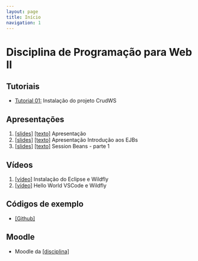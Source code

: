 ```yaml
---
layout: page
title: Início
navigation: 1
---
```


# Disciplina de Programação para Web II

## Tutoriais

* [Tutorial 01:](tutorials/crudws.md) Instalação do projeto CrudWS

## Apresentações

1. [[slides]](https://moodle.poa.ifrs.edu.br/course/view.php?id=5778) [[texto]]([slides/02-introdução/slides.md](https://moodle.poa.ifrs.edu.br/course/view.php?id=5778)) Apresentação
1. [[slides]](slides/02-introdução/index.html) [[texto]](slides/02-introdução/slides.md) Apresentação Introdução aos EJBs
2. [[slides]](slides/03-session-beans-01/index.html) [[texto]](slides/03-session-beans-01/slides.md) Session Beans - parte 1

## Vídeos

1. [[vídeo]](https://youtu.be/MkjzEuSleso) Instalação do Eclipse e Wildfly
2. [[vídeo]](https://youtu.be/aOAHTI4YAAI) Hello World VSCode e Wildfly

## Códigos de exemplo

* [[Github]](https://github.com/rodrigoprestesmachado/pw2)

## Moodle

* Moodle da [[disciplina]](https://moodle.poa.ifrs.edu.br/course/view.php?id=5778)